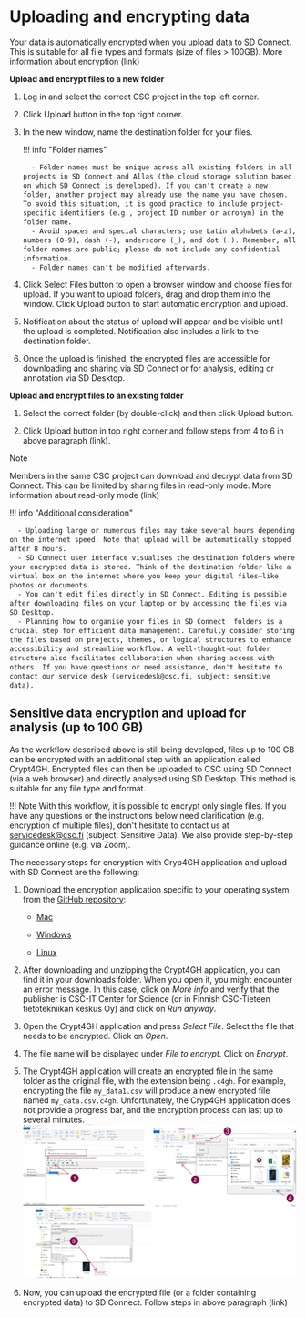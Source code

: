 # Uploading and encrypting data

Your data is automatically encrypted when you upload data to SD Connect. This is suitable for all file types and formats (size of files > 100GB). More information about encryption (link)

**Upload and encrypt files to a new folder**

1. Log in and select the correct CSC project in the top left corner.

2. Click Upload button in the top right corner.

3. In the new window, name the destination folder for your files. 

   !!! info "Folder names"
       
         - Folder names must be unique across all existing folders in all projects in SD Connect and Allas (the cloud storage solution based on which SD Connect is developed). If you can't create a new folder, another project may already use the name you have chosen. To avoid this situation, it is good practice to include project-specific identifiers (e.g., project ID number or acronym) in the folder name.
         - Avoid spaces and special characters; use Latin alphabets (a-z), numbers (0-9), dash (-), underscore (_), and dot (.). Remember, all folder names are public; please do not include any confidential information.
         - Folder names can't be modified afterwards.

4. Click Select Files button to open a browser window and choose files for upload. If you want to upload folders, drag and drop them into the window. Click Upload button to start automatic encryption and upload.

5. Notification about the status of upload will appear and be visible until the upload is completed. Notification also includes a link to the destination folder.

6. Once the upload is finished, the encrypted files are accessible for downloading and sharing via SD Connect or for analysis, editing or annotation via SD Desktop.

**Upload and encrypt files to an existing folder**

1. Select the correct folder (by double-click) and then click Upload button.

2. Click Upload button in top right corner and follow steps from 4 to 6 in above paragraph (link).

Note

Members in the same CSC project can download and decrypt data from SD Connect. This can be limited by sharing files in read-only mode. More information about read-only mode (link)

!!! info "Additional consideration"

      - Uploading large or numerous files may take several hours depending on the internet speed. Note that upload will be automatically stopped after 8 hours.
      - SD Connect user interface visualises the destination folders where your encrypted data is stored. Think of the destination folder like a virtual box on the internet where you keep your digital files—like photos or documents.
      - You can't edit files directly in SD Connect. Editing is possible after downloading files on your laptop or by accessing the files via SD Desktop.
      - Planning how to organise your files in SD Connect  folders is a crucial step for efficient data management. Carefully consider storing the files based on projects, themes, or logical structures to enhance accessibility and streamline workflow. A well-thought-out folder structure also facilitates collaboration when sharing access with others. If you have questions or need assistance, don't hesitate to contact our service desk (servicedesk@csc.fi, subject: sensitive data).






## Sensitive data encryption and upload for analysis (up to 100 GB) 

As the workflow described above is still being developed, files up to 100 GB can be encrypted with an additional step with an application called Crypt4GH. Encrypted files can then be uploaded to CSC using SD Connect (via a web browser) and directly analysed using SD Desktop. This method is suitable for any file type and format. 

!!! Note
    With this workflow, it is possible to encrypt only single files. If you have any questions or the instructions below need clarification (e.g. encryption of multiple files), don't hesitate to contact us at servicedesk@csc.fi (subject: Sensitive Data). We also provide step-by-step guidance online (e.g. via Zoom). 


The necessary steps for encryption with Cryp4GH application and upload with SD Connect are the following: 

1. Download the encryption application specific to your operating system from the [GitHub repository](https://github.com/CSCfi/crypt4gh-gui):

      * [Mac](https://github.com/CSCfi/crypt4gh-gui/releases/download/v1.3.0/crypt4gh-gui-python3.10-macos-amd64.zip)

      * [Windows](https://github.com/CSCfi/crypt4gh-gui/releases/download/v1.3.0/crypt4gh-gui-python3.10-windows-amd64.zip)

      * [Linux](https://github.com/CSCfi/crypt4gh-gui/releases/download/v1.3.0/crypt4gh-gui-python3.10-linux-amd64.zip)

2. After downloading and unzipping the Crypt4GH application, you can find it in your downloads folder. When you open it, you might encounter an error message. In this case, click on _More info_ and verify that the publisher is CSC-IT Center for Science (or in Finnish CSC-Tieteen tietotekniikan keskus Oy) and click on _Run anyway_.

3. Open the Crypt4GH application and press _Select File_. Select the file that needs to be encrypted. Click on _Open_.   

4. The file name will be displayed under _File to encrypt_. Click on _Encrypt_.

5. The Crypt4GH application will create an encrypted file in the same folder as the original file, with the extension being `.c4gh`. For example, encrypting the file `my_data1.csv` will produce a new encrypted file named `my_data.csv.c4gh`. Unfortunately, the Cryp4GH application does not provide a progress bar, and the encryption process can last up to several minutes.
[![SDConnect-cryp4ghapplication](images/connect/connect_encryption_large.png)](images/connect/connect_encryption_large.png)

6. Now, you can upload the encrypted file (or a folder containing encrypted data) to SD Connect. Follow steps in above paragraph (link)

